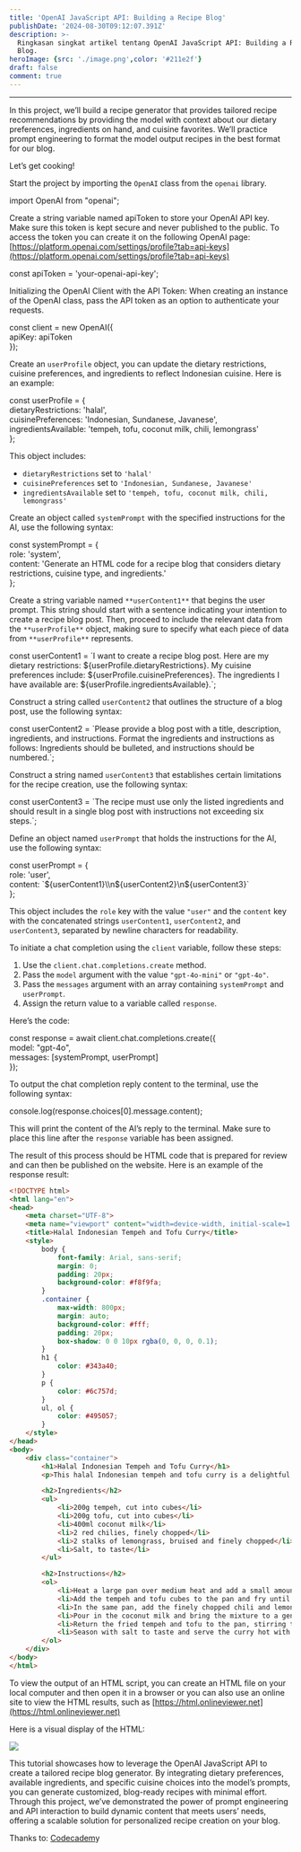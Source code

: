 ```yaml
---
title: 'OpenAI JavaScript API: Building a Recipe Blog'
publishDate: '2024-08-30T09:12:07.391Z'
description: >-
  Ringkasan singkat artikel tentang OpenAI JavaScript API: Building a Recipe
  Blog.
heroImage: {src: './image.png',color: '#211e2f'}
draft: false
comment: true
---
```

* * *
In this project, we’ll build a recipe generator that provides tailored recipe recommendations by providing the model with context about our dietary preferences, ingredients on hand, and cuisine favorites. We’ll practice prompt engineering to format the model output recipes in the best format for our blog.

Let’s get cooking!

Start the project by importing the `OpenAI` class from the `openai` library.

import OpenAI from "openai";

Create a string variable named apiToken to store your OpenAI API key. Make sure this token is kept secure and never published to the public. To access the token you can create it on the following OpenAI page: [https://platform.openai.com/settings/profile?tab=api-keys](https://platform.openai.com/settings/profile?tab=api-keys)

const apiToken = 'your-openai-api-key';

Initializing the OpenAI Client with the API Token: When creating an instance of the OpenAI class, pass the API token as an option to authenticate your requests.

const client = new OpenAI({  
    apiKey: apiToken  
});

Create an `userProfile` object, you can update the dietary restrictions, cuisine preferences, and ingredients to reflect Indonesian cuisine. Here is an example:

const userProfile = {  
  dietaryRestrictions: 'halal',  
  cuisinePreferences: 'Indonesian, Sundanese, Javanese',  
  ingredientsAvailable: 'tempeh, tofu, coconut milk, chili, lemongrass'  
};

This object includes:

*   `dietaryRestrictions` set to `'halal'`
*   `cuisinePreferences` set to `'Indonesian, Sundanese, Javanese'`
*   `ingredientsAvailable` set to `'tempeh, tofu, coconut milk, chili, lemongrass'`

Create an object called `systemPrompt` with the specified instructions for the AI, use the following syntax:

const systemPrompt = {   
  role: 'system',   
  content: 'Generate an HTML code for a recipe blog that considers dietary restrictions, cuisine type, and ingredients.'  
};

Create a string variable named `**userContent1**` that begins the user prompt. This string should start with a sentence indicating your intention to create a recipe blog post. Then, proceed to include the relevant data from the `**userProfile**` object, making sure to specify what each piece of data from `**userProfile**` represents.

const userContent1 = \`I want to create a recipe blog post. Here are my dietary restrictions: ${userProfile.dietaryRestrictions}. My cuisine preferences include: ${userProfile.cuisinePreferences}. The ingredients I have available are: ${userProfile.ingredientsAvailable}.\`;

Construct a string called `userContent2` that outlines the structure of a blog post, use the following syntax:

const userContent2 = \`Please provide a blog post with a title, description, ingredients, and instructions. Format the ingredients and instructions as follows: Ingredients should be bulleted, and instructions should be numbered.\`;

Construct a string named `userContent3` that establishes certain limitations for the recipe creation, use the following syntax:

const userContent3 = \`The recipe must use only the listed ingredients and should result in a single blog post with instructions not exceeding six steps.\`;

Define an object named `userPrompt` that holds the instructions for the AI, use the following syntax:

const userPrompt = {  
  role: 'user',  
  content: \`${userContent1}\\n${userContent2}\\n${userContent3}\`  
};

This object includes the `role` key with the value `"user"` and the `content` key with the concatenated strings `userContent1`, `userContent2`, and `userContent3`, separated by newline characters for readability.

To initiate a chat completion using the `client` variable, follow these steps:

1.  Use the `client.chat.completions.create` method.
2.  Pass the `model` argument with the value `"gpt-4o-mini"` or `"gpt-4o"`.
3.  Pass the `messages` argument with an array containing `systemPrompt` and `userPrompt`.
4.  Assign the return value to a variable called `response`.

Here’s the code:

const response = await client.chat.completions.create({  
  model: "gpt-4o",  
  messages: \[systemPrompt, userPrompt\]  
});

To output the chat completion reply content to the terminal, use the following syntax:

console.log(response.choices\[0\].message.content);

This will print the content of the AI’s reply to the terminal. Make sure to place this line after the `response` variable has been assigned.

The result of this process should be HTML code that is prepared for review and can then be published on the website. Here is an example of the response result:
```html
<!DOCTYPE html>
<html lang="en">
<head>
    <meta charset="UTF-8">
    <meta name="viewport" content="width=device-width, initial-scale=1.0">
    <title>Halal Indonesian Tempeh and Tofu Curry</title>
    <style>
        body {
            font-family: Arial, sans-serif;
            margin: 0;
            padding: 20px;
            background-color: #f8f9fa;
        }
        .container {
            max-width: 800px;
            margin: auto;
            background-color: #fff;
            padding: 20px;
            box-shadow: 0 0 10px rgba(0, 0, 0, 0.1);
        }
        h1 {
            color: #343a40;
        }
        p {
            color: #6c757d;
        }
        ul, ol {
            color: #495057;
        }
    </style>
</head>
<body>
    <div class="container">
        <h1>Halal Indonesian Tempeh and Tofu Curry</h1>
        <p>This halal Indonesian tempeh and tofu curry is a delightful combination of Sundanese and Javanese flavors. This simple, yet delicious recipe incorporates tempeh, tofu, coconut milk, chili, and lemongrass to create a rich and flavorful dish perfect for any occasion.</p>

        <h2>Ingredients</h2>
        <ul>
            <li>200g tempeh, cut into cubes</li>
            <li>200g tofu, cut into cubes</li>
            <li>400ml coconut milk</li>
            <li>2 red chilies, finely chopped</li>
            <li>2 stalks of lemongrass, bruised and finely chopped</li>
            <li>Salt, to taste</li>
        </ul>

        <h2>Instructions</h2>
        <ol>
            <li>Heat a large pan over medium heat and add a small amount of oil.</li>
            <li>Add the tempeh and tofu cubes to the pan and fry until golden brown on all sides. Remove and set aside.</li>
            <li>In the same pan, add the finely chopped chili and lemongrass. Sauté for 2-3 minutes until fragrant.</li>
            <li>Pour in the coconut milk and bring the mixture to a gentle simmer.</li>
            <li>Return the fried tempeh and tofu to the pan, stirring to coat them in the coconut milk mixture. Simmer for another 10 minutes, allowing the flavors to meld together.</li>
            <li>Season with salt to taste and serve the curry hot with steamed rice or your favorite Indonesian side dishes. Enjoy!</li>
        </ol>
    </div>
</body>
</html>
```
To view the output of an HTML script, you can create an HTML file on your local computer and then open it in a browser or you can also use an online site to view the HTML results, such as [https://html.onlineviewer.net](https://html.onlineviewer.net)

Here is a visual display of the HTML:

![](https://cdn-images-1.medium.com/max/800/1*q2wPNMAvcpgH8_AjWjfL1Q.png)

This tutorial showcases how to leverage the OpenAI JavaScript API to create a tailored recipe blog generator. By integrating dietary preferences, available ingredients, and specific cuisine choices into the model’s prompts, you can generate customized, blog-ready recipes with minimal effort. Through this project, we’ve demonstrated the power of prompt engineering and API interaction to build dynamic content that meets users’ needs, offering a scalable solution for personalized recipe creation on your blog.

Thanks to: [Codecadem](https://www.codecademy.com/courses/open-ai-api-coding-with-javascript/projects/openai-javascript-api-lab-recipe-blog)y
